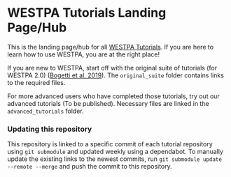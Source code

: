 # WESTPA Tutorials Landing Page/Hub

This is the landing page/hub for all [WESTPA Tutorials](https://github.com/westpa/westpa/wiki/Tutorials). If you are here to learn how to use WESTPA, you are at the right place!

If you are new to WESTPA, start off with the original suite of tutorials (for WESTPA 2.0) \([Bogetti et al. 2019](https://livecomsjournal.org/index.php/livecoms/article/view/v1i2e10607)\). The `original_suite` folder contains links to the required files.

For more advanced users who have completed those tutorials, try out our advanced tutorials (To be published). Necessary files are linked in the `advanced_tutorials` folder.


### Updating this repository

This repository is linked to a specific commit of each tutorial repository using `git submodule` and updated weekly using a dependabot. To manually update the existing links to the newest commits, run `git submodule update --remote --merge` and push the commit to this repository.
